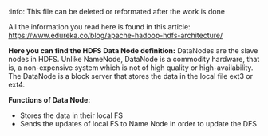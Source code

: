 :info: This file can be deleted or reformated after the work is done

All the information you read here is found in this article: https://www.edureka.co/blog/apache-hadoop-hdfs-architecture/

**Here you can find the HDFS Data Node definition:**
DataNodes are the slave nodes in HDFS. Unlike NameNode, DataNode is a commodity hardware, that is, a non-expensive system which is not of high quality or high-availability. The DataNode is a block server that stores the data in the local file ext3 or ext4.

**Functions of Data Node:**
* Stores the data in their local FS
* Sends the updates of local FS to Name Node in order to update the DFS